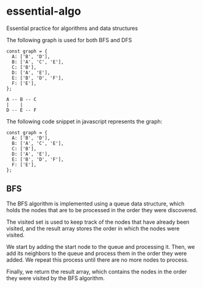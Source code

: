 # essential-algo
Essential practice for algorithms and data structures

The following graph is used for both BFS and DFS

```
const graph = {
  A: ['B', 'D'],
  B: ['A', 'C', 'E'],
  C: ['B'],
  D: ['A', 'E'],
  E: ['B', 'D', 'F'],
  F: ['E'],
};
```

```
A -- B -- C
|    |
D -- E -- F
```

The following code snippet in javascript represents the graph:
```
const graph = {
  A: ['B', 'D'],
  B: ['A', 'C', 'E'],
  C: ['B'],
  D: ['A', 'E'],
  E: ['B', 'D', 'F'],
  F: ['E'],
};
```

## BFS

The BFS algorithm is implemented using a queue data structure, which holds the nodes that are to be processed in the order they were discovered.

The visited set is used to keep track of the nodes that have already been visited, and the result array stores the order in which the nodes were visited.

We start by adding the start node to the queue and processing it. Then, we add its neighbors to the queue and process them in the order they were added. We repeat this process until there are no more nodes to process.

Finally, we return the result array, which contains the nodes in the order they were visited by the BFS algorithm.



